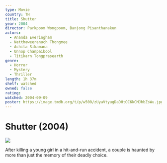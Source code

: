 ```yaml
---
type: Movie
country: TH
title: Shutter
year: 2004
director: Parkpoom Wongpoom, Banjong Pisanthanakun
actors:
  - Ananda Everingham
  - Natthaweeranuch Thongmee
  - Achita Sikamana
  - Unnop Chanpaibool
  - Titikarn Tongprasearth
genre:
  - Horror
  - Mystery
  - Thriller
length: 1h 37m
shelf: watched
owned: false
rating:
watched: 2004-09-09
poster: https://image.tmdb.org/t/p/w500/zUyaVtyugDaDHtOC6kCMJhbZsWu.jpg
---
```


# Shutter (2004)

![](https://image.tmdb.org/t/p/w500/zUyaVtyugDaDHtOC6kCMJhbZsWu.jpg)

After killing a young girl in a hit-and-run accident, a couple is haunted by more than just the memory of their deadly choice.
